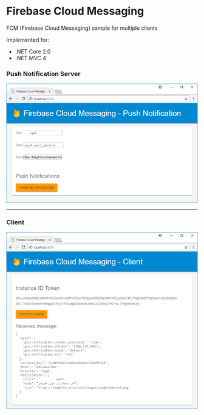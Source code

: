 # Firebase Cloud Messaging
FCM (Firebase Cloud Messaging) sample for multiple clients 

Implemented for:
* .NET Core 2.0
* .NET MVC 4

### Push Notification Server
![push_notification](https://github.com/Behzadkhosravifar/FirebaseCloudMessaging/raw/master/img/push_notification.png)

---------------------------

### Client
![client](https://github.com/Behzadkhosravifar/FirebaseCloudMessaging/raw/master/img/client.png)
